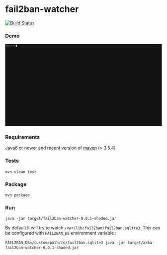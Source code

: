 fail2ban-watcher
===========

[![Build Status](https://travis-ci.org/romibuzi/akka-fail2ban-watcher.svg?branch=master)](https://travis-ci.org/romibuzi/akka-fail2ban-watcher)

### Demo

![demo](demo.gif)

### Requirements

Java8 or newer and recent version of [maven](https://maven.apache.org/) (> 3.5.4)

### Tests

```
mvn clean test
```

### Package

```
mvn package
```

### Run

```
java -jar target/fail2ban-watcher-0.0.1-shaded.jar
```

By default it will try to watch `/var/lib/fail2ban/fail2ban.sqlite3`.
This can be configured with `FAIL2BAN_DB` environment variable :

```
FAIL2BAN_DB=/custom/path/to/fail2ban.sqlite3 java -jar target/akka-fail2ban-watcher-0.0.1-shaded.jar
```
